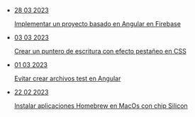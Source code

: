 <ul class="posts">
  <li class="post">
    <a href="/blog/deploy-an-angular-based-project-in-firebase">
      <p class="date">28 03 2023</p>
      Implementar un proyecto basado en Angular en Firebase
    </a>
  </li>
  <li class="post">
    <a href="/blog/create-a-blinking-typing-pointer-in-css">
      <p class="date">03 03 2023</p>
      Crear un puntero de escritura con efecto pestañeo en CSS
    </a>
  </li>
  <li class="post">
    <a href="/blog/avoid-creating-test-files-in-angular">
      <p class="date">01 03 2023</p>
      Evitar crear archivos test en Angular
    </a>
  </li>
  <li class="post">
    <a href="/blog/install-homebrew-applications-on-macos-with-silicon-chip">
      <p class="date">22 02 2023</p>
      Instalar aplicaciones Homebrew en MacOs con chip Silicon
    </a>
  </li>
</ul>